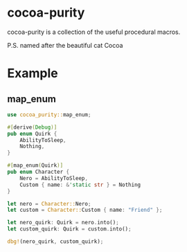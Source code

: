 # cocoa-purity

cocoa-purity is a collection of the useful procedural macros. 

P.S. named after the beautiful cat Cocoa

# Example

## map_enum

```rust
use cocoa_purity::map_enum;

#[derive(Debug)]
pub enum Quirk {
    AbilityToSleep,
    Nothing,
}

#[map_enum(Quirk)]
pub enum Character {
    Nero = AbilityToSleep,
    Custom { name: &'static str } = Nothing
}

let nero = Character::Nero;
let custom = Character::Custom { name: "Friend" };

let nero_quirk: Quirk = nero.into();
let custom_quirk: Quirk = custom.into();

dbg!(nero_quirk, custom_quirk);

```
